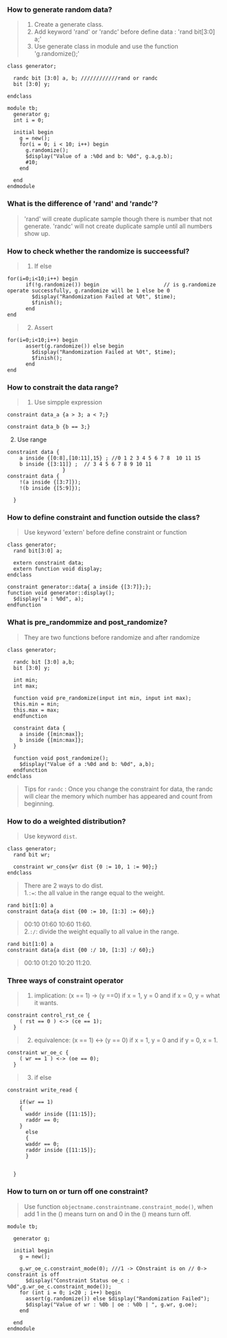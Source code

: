 ### How to generate random data?
>1. Create a generate class.  
>2. Add keyword 'rand' or 'randc' before define data : 'rand bit[3:0] a;'   
>3. Use generate class in module and use the function 'g.randomize();'  
```
class generator;
  
  randc bit [3:0] a, b; ////////////rand or randc 
  bit [3:0] y;
  
endclass
 
module tb;
  generator g;
  int i = 0;
  
  initial begin
    g = new();
    for(i = 0; i < 10; i++) begin
      g.randomize();
      $display("Value of a :%0d and b: %0d", g.a,g.b);
      #10;
    end
    
  end
endmodule
```

### What is the difference of 'rand' and 'randc'?
> 'rand' will create duplicate sample though there is number that not generate.
> 'randc' will not create duplicate sample until all numbers show up.

### How to check whether the randomize is succeessful?
> 1. If else 
```
for(i=0;i<10;i++) begin
      if(!g.randomize()) begin                     // is g.randomize operate successfully, g.randomize will be 1 else be 0
        $display("Randomization Failed at %0t", $time); 
        $finish();
      end
end
```
>2. Assert
```
for(i=0;i<10;i++) begin
      assert(g.randomize()) else begin
        $display("Randomization Failed at %0t", $time); 
        $finish();
      end
end
```

### How to constrait the data range?
>1. Use simpple expression
```
constraint data_a {a > 3; a < 7;}
  
constraint data_b {b == 3;}
```
2. Use range
```
constraint data {
    a inside {[0:8],[10:11],15} ; //0 1 2 3 4 5 6 7 8  10 11 15  
    b inside {[3:11]} ;  // 3 4 5 6 7 8 9 10 11
                  }
constraint data {
    !(a inside {[3:7]});
    !(b inside {[5:9]});
  
  }
```
### How to define constraint and function outside the class?
> Use keyword 'extern' before define constraint or function
```
class generator;
  rand bit[3:0] a;
  
  extern constraint data;
  extern function void display;
endclass

constraint generator::data{ a inside {[3:7]};};
function void generator::display();
  $display("a : %0d", a);
endfunction

```

### What is pre_randommize and post_randomize?
> They are two functions before randomize and after randomize
```
class generator;
  
  randc bit [3:0] a,b; 
  bit [3:0] y;
  
  int min;
  int max;
  
  function void pre_randomize(input int min, input int max);
  this.min = min;
  this.max = max;  
  endfunction
  
  constraint data {
    a inside {[min:max]};
    b inside {[min:max]};
  }
  
  function void post_randomize();
    $display("Value of a :%0d and b: %0d", a,b);
  endfunction
endclass
```
>Tips for `randc` : Once you change the constraint for data, the randc will clear the memory which number has appeared and count from beginning.

### How to do a weighted distribution?
>Use keyword `dist`.   
```
class generator;
  rand bit wr;
  
  constraint wr_cons{wr dist {0 := 10, 1 := 90};}
endclass
```
>There are 2 ways to do dist.   
>1.`:=`: the all value in the range equal to the weight.   
```
rand bit[1:0] a
constraint data{a dist {00 := 10, [1:3] := 60};}
```
>00:10 01:60 10:60 11:60.   
>2.`:/`: divide the weight equally to all value in the range.   
```
rand bit[1:0] a
constraint data{a dist {00 :/ 10, [1:3] :/ 60};}
```
>00:10 01:20 10:20 11:20.   

### Three ways of constraint operator
>1. implication: (x == 1) -> (y ==0) if x = 1, y = 0 and if x = 0, y = what it wants.
```
constraint control_rst_ce {
    ( rst == 0 ) <-> (ce == 1); 
  }
```
>2. equivalence: (x == 1) <-> (y == 0) if x = 1, y = 0 and if y = 0, x = 1.
```
constraint wr_oe_c {
    ( wr == 1 ) <-> (oe == 0); 
  }
```
>3. if else
```
constraint write_read {
    
    if(wr == 1)
    {
      waddr inside {[11:15]};
      raddr == 0;
    }
      else
      {
      waddr == 0;
      raddr inside {[11:15]};  
      }    
        
  
  }

```

### How to turn on or turn off one constraint?
>Use function `objectname.constraintname.constraint_mode()`, when add 1 in the () means turn on and 0 in the () means turn off.
```
module tb;
  
  generator g;
  
  initial begin
    g = new();
   
    g.wr_oe_c.constraint_mode(0); ///1 -> COnstraint is on // 0-> constraint is off 
      $display("Constraint Status oe_c : %0d",g.wr_oe_c.constraint_mode()); 
    for (int i = 0; i<20 ; i++) begin
      assert(g.randomize()) else $display("Randomization Failed");
      $display("Value of wr : %0b | oe : %0b | ", g.wr, g.oe);
    end
    
  end
endmodule
```
